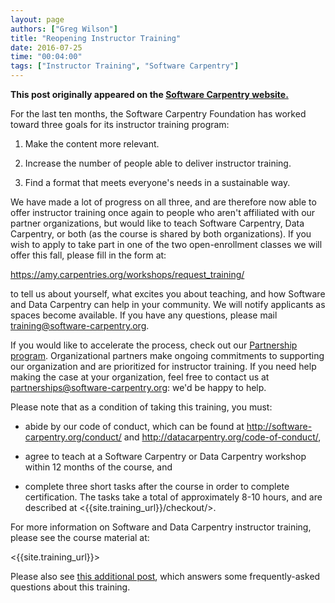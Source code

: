 ```yaml
---
layout: page
authors: ["Greg Wilson"]
title: "Reopening Instructor Training"
date: 2016-07-25
time: "00:04:00"
tags: ["Instructor Training", "Software Carpentry"]
---
```


<p><b>This post originally appeared on the <a href="https://software-carpentry.org/">Software Carpentry website.</a></b></p>

For the last ten months,
the Software Carpentry Foundation has worked toward three goals
for its instructor training program:

1.  Make the content more relevant.

2.  Increase the number of people able to deliver instructor training.

3.  Find a format that meets everyone's needs in a sustainable way.

We have made a lot of progress on all three,
and are therefore now able to offer instructor training once again
to people who aren't affiliated with our partner organizations,
but would like to teach Software Carpentry, Data Carpentry, or both
(as the course is shared by both organizations).
If you wish to apply to take part
in one of the two open-enrollment classes we will offer this fall,
please fill in the form at:

<https://amy.carpentries.org/workshops/request_training/>

to tell us about yourself,
what excites you about teaching,
and how Software and Data Carpentry can help in your community.
We will notify applicants as spaces become available.
If you have any questions,
please mail
[training@software-carpentry.org](mailto:training@software-carpentry.org).

If you would like to accelerate the process,
check out our [Partnership program]({{site.baseurl}}/scf/join/).
Organizational partners make ongoing commitments to supporting our organization
and are prioritized for instructor training.
If you need help making the case at your organization,
feel free to contact us at
[partnerships@software-carpentry.org](mailto:partnerships@software-carpentry.org):
we'd be happy to help.

Please note that as a condition of taking this training, you must:

*   abide by our code of conduct, which can be found at
    <http://software-carpentry.org/conduct/> and
    <http://datacarpentry.org/code-of-conduct/>,

*   agree to teach at a Software Carpentry or Data Carpentry workshop
    within 12 months of the course,
    and

*   complete three short tasks after the course in order to complete certification.
    The tasks take a total of approximately 8-10 hours,
    and are described at
    <{{site.training_url}}/checkout/>.

For more information on Software and Data Carpentry instructor training,
please see the course material at:

<{{site.training_url}}>

Please also see [this additional post]({{site.baseurl}}/blog/2016/07/more-on-instructor-training.html),
which answers some frequently-asked questions about this training.
